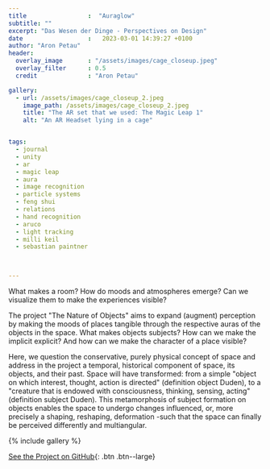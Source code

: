 ```yaml
---
title                 :  "Auraglow"
subtitle: ""
excerpt: "Das Wesen der Dinge - Perspectives on Design"
date                  :   2023-03-01 14:39:27 +0100
author: "Aron Petau"
header:
  overlay_image       : "/assets/images/cage_closeup.jpeg"
  overlay_filter      : 0.5
  credit              : "Aron Petau"

gallery:
  - url: /assets/images/cage_closeup_2.jpeg
    image_path: /assets/images/cage_closeup_2.jpeg
    title: "The AR set that we used: The Magic Leap 1"
    alt: "An AR Headset lying in a cage"


tags:
  - journal
  - unity
  - ar
  - magic leap
  - aura
  - image recognition
  - particle systems
  - feng shui
  - relations
  - hand recognition
  - aruco
  - light tracking
  - milli keil
  - sebastian paintner


 
---
```


What makes a room? 
How do moods and atmospheres emerge? 
Can we visualize them to make the experiences visible? 

The project "The Nature of Objects" aims to expand (augment) perception by making the moods of places tangible through the respective auras of the objects in the space. 
What makes objects subjects? 
How can we make the implicit explicit? 
And how can we make the character of a place visible? 

Here, we question the conservative, purely physical concept of space and address in the project a temporal, historical component of space, its objects, and their past. 
Space will have transformed: from a simple "object on which interest, thought, action is directed" (definition object Duden), to a "creature that is endowed with consciousness, thinking, sensing, acting" (definition subject Duden). 
This metamorphosis of subject formation on objects enables the space to undergo changes  influenced, or, more precisely a shaping, reshaping, deformation -such that the space can finally be perceived differently and multiangular.

{% include gallery %}

[See the Project on GitHub](https://github.com/arontaupe/auraglow){: .btn .btn--large}



